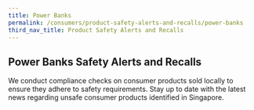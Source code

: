 ```yaml
---
title: Power Banks
permalink: /consumers/product-safety-alerts-and-recalls/power-banks
third_nav_title: Product Safety Alerts and Recalls
---
```

## Power Banks Safety Alerts and Recalls
We conduct compliance checks on consumer products sold locally to ensure they adhere to safety requirements. Stay up to date with the latest news regarding unsafe consumer products identified in Singapore.
